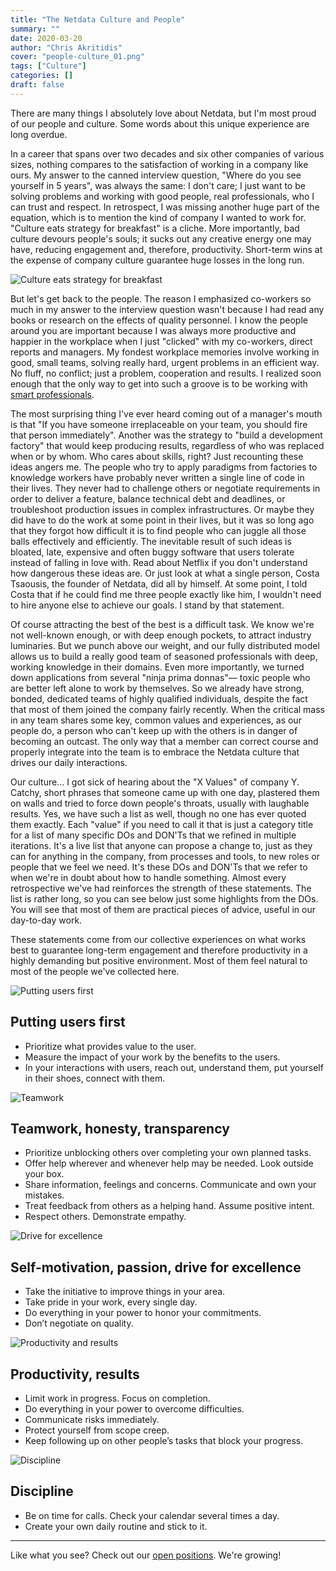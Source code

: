 ```yaml
---
title: "The Netdata Culture and People"
summary: ""
date: 2020-03-20
author: "Chris Akritidis" 
cover: "people-culture_01.png"
tags: ["Culture"] 
categories: [] 
draft: false
---
```


There are many things I absolutely love about Netdata, but I'm most proud of our people and culture. Some words about this unique experience are long overdue.

In a career that spans over two decades and six other companies of various sizes, nothing compares to the satisfaction of working in a company like ours. My answer to the canned interview question, "Where do you see yourself in 5 years", was always the same: I don't care; I just want to be solving problems and working with good people, real professionals, who I can trust and respect. In retrospect, I was missing another huge part of the equation, which is to mention the kind of company I wanted to work for. "Culture eats strategy for breakfast" is a cliche. More importantly, bad culture devours people's souls; it sucks out any creative energy one may have, reducing engagement and, therefore, productivity. Short-term wins at the expense of company culture guarantee huge losses in the long run.

<!--more-->

![Culture eats strategy for breakfast](/img/people-culture_02.png)

But let's get back to the people. The reason I emphasized co-workers so much in my answer to the interview question wasn't because I had read any books or research on the effects of quality personnel. I know the people around you are important because I was always more productive and happier in the workplace when I just "clicked" with my co-workers, direct reports and managers. My fondest workplace memories involve working in good, small teams, solving really hard, urgent problems in an efficient way. No fluff, no conflict; just a problem, cooperation and results. I realized soon enough that the only way to get into such a groove is to be working with [smart professionals](https://netdata.cloud/about/).

The most surprising thing I've ever heard coming out of a manager's mouth is that "If you have someone irreplaceable on your team, you should fire that person immediately". Another was the strategy to "build a development factory" that would keep producing results, regardless of who was replaced when or by whom. Who cares about skills, right? Just recounting these ideas angers me. The people who try to apply paradigms from factories to knowledge workers have probably never written a single line of code in their lives. They never had to challenge others or negotiate requirements in order to deliver a feature, balance technical debt and deadlines, or troubleshoot production issues in complex infrastructures. Or maybe they did have to do the work at some point in their lives, but it was so long ago that they forgot how difficult it is to find people who can juggle all those balls effectively and efficiently. The inevitable result of such ideas is bloated, late, expensive and often buggy software that users tolerate instead of falling in love with. Read about Netflix if you don't understand how dangerous these ideas are. Or just look at what a single person, Costa Tsaousis, the founder of Netdata, did all by himself. At some point, I told Costa that if he could find me three people exactly like him, I wouldn't need to hire anyone else to achieve our goals. I stand by that statement. 

Of course attracting the best of the best is a difficult task. We know we're not well-known enough, or with deep enough pockets, to attract industry luminaries. But we punch above our weight, and our fully distributed model allows us to build a really good team of seasoned professionals with deep, working knowledge in their domains. Even more importantly, we turned down applications from several "ninja prima donnas"–– toxic people who are better left alone to work by themselves. So we already have strong, bonded, dedicated teams of highly qualified individuals, despite the fact that most of them joined the company fairly recently. When the critical mass in any team shares some key, common values and experiences, as our people do, a person who can't keep up with the others is in danger of becoming an outcast. The only way that a member can correct course and properly integrate into the team is to embrace the Netdata culture that drives our daily interactions.

Our culture... I got sick of hearing about the "X Values" of company Y. Catchy, short phrases that someone came up with one day, plastered them on walls and tried to force down people's throats, usually with laughable results. Yes, we have such a list as well, though no one has ever quoted them exactly. Each "value" if you need to call it that is just a category title for a list of many specific DOs and DON'Ts that we refined in multiple iterations. It's a live list that anyone can propose a change to, just as they can for anything in the company, from processes and tools, to new roles or people that we feel we need. It's these DOs and DON'Ts that we refer to when we're in doubt about how to handle something. Almost every retrospective we've had reinforces the strength of these statements. The list is rather long, so you can see below just  some highlights from the DOs. You will see that most of them are practical pieces of advice, useful in our day-to-day work.

These statements come from our collective experiences on what works best to guarantee long-term engagement and therefore productivity in a highly demanding but positive environment. Most of them feel natural to most of the people we've collected here.

![Putting users first](/img/people-culture_03.png)


## Putting users first

- Prioritize what provides value to the user.
- Measure the impact of your work by the benefits to the users.
- In your interactions with users, reach out, understand them, put yourself in their shoes, connect with them.

![Teamwork](/img/people-culture_04.png)

## Teamwork, honesty, transparency

- Prioritize unblocking others over completing your own planned tasks.
- Offer help wherever and whenever help may be needed. Look outside your box.
- Share information, feelings and concerns. Communicate and own your mistakes.
- Treat feedback from others as a helping hand. Assume positive intent.
- Respect others. Demonstrate empathy.

![Drive for excellence](/img/people-culture_05.png)

## Self-motivation, passion, drive for excellence

- Take the initiative to improve things in your area.
- Take pride in your work, every single day.
- Do everything in your power to honor your commitments.
- Don’t negotiate on quality.

![Productivity and results](/img/people-culture_06.png)

## Productivity, results

- Limit work in progress. Focus on completion.
- Do everything in your power to overcome difficulties.
- Communicate risks immediately.
- Protect yourself from scope creep.
- Keep following up on other people’s tasks that block your progress.

![Discipline](/img/people-culture_07.png)

## Discipline

- Be on time for calls. Check your calendar several times a day.
- Create your own daily routine and stick to it.

---
Like what you see? Check out our [open positions](https://careers.netdata.cloud). We're growing!
